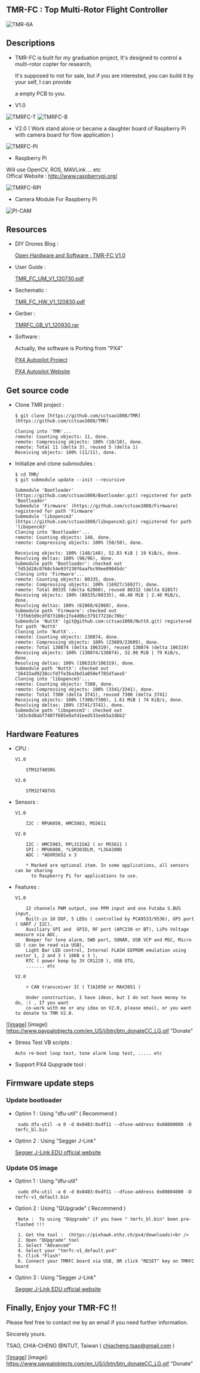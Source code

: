 TMR-FC : Top Multi-Rotor Flight Controller
------------------------------------------

![TMR-6A](http://api.ning.com/files/jY5mCCMi3CRInh4R8yXGssICRu4ks**VAul7*nLfd2Gr30zyGduX4zLlkqmehdcHnky*z0-FdQ603CA1CuJxyc2YXQpvgG3l/20121231011936.jpg "TMR-6A")

Descriptions
------------


 *  TMR-FC is built for my graduation project, It's designed to control a multi-rotor copter for research,

    It's supposed to not for sale, but if you are interested, you can build it by your self, I can provide

    a empty PCB to you.




 * V1.0

![TMRFC-T](https://lh5.googleusercontent.com/-XYsK7enXFu8/UEcryTjIElI/AAAAAAAAGc8/OJrowpTF_j8/s554/DSC_0192.jpg "TMRFC-T")
![TMRFC-B](https://lh4.googleusercontent.com/-fWInVx9VkrA/UEcrzUAXoeI/AAAAAAAAGdE/_suOKUsVzLk/s554/DSC_0193.jpg "TMRFC-B")

 * V2.0 ( Work stand alone or became a daughter board of Raspberry Pi with camera board for flow application )

![TMRFC-PI](https://lh4.googleusercontent.com/-3GsCG-IL2zc/UkECyNAzdaI/AAAAAAAAPH8/t4znxiEpDLM/w768-h537-no/2013-9-24+%25E4%25B8%258A%25E5%258D%2588+10-30-12.jpg "TMRFC-PI")

 * Raspberry Pi

 Will use OpenCV, ROS, MAVLink ... etc  
 Offical Website : http://www.raspberrypi.org/

![TMRFC-RPI](https://lh5.googleusercontent.com/-ceNzAmTz5RI/UkEFcuy2-vI/AAAAAAAAPIQ/vlQr_GfAb-8/w590-h369-no/RPi.jpg "TMRFC-RPI")

 * Camera Module For Raspberry Pi
 
![PI-CAM](https://lh6.googleusercontent.com/-Bchq-cpOLe0/Uk0P3YUKfPI/AAAAAAAAPKs/BJ7JzhdZ054/w800-h600-no/T2RqtjXt8XXXXXXXXX_%2521%2521864110349.jpg "PI-CAM")

Resources
---------

 *  DIY Drones Blog :

      [Open Hardware and Software : TMR-FC V1.0](http://diydrones.com/profiles/blogs/my-flight-controller)

 *  User Guide :
 
      [TMR_FC_UM_V1_120730.pdf](http://api.ning.com/files/zkGb0X42pMSBoZSwYeRk3xmjedgHA6iVvhMXisJQ5-8-BqasZVeVXrTL5JO-VfGbOjNi0IqJcKHvWSGABQIJN0GQ00Goep*f/TMR_FC_UM_V1_120730.pdf)

 *  Sechematic :
 
      [TMR_FC_HW_V1_120830.pdf](http://api.ning.com/files/zkGb0X42pMQCmLP*0KVTEsgqDPCMk4Xrd0yNVn0boAruaILcsPhfDeTRqyMbFgaOm*a2DNQkRTxAI7HuhO6A6q*fpwuo6FWx/TMR_FC_HW_V1_120830.pdf)

 *  Gerber :

      [TMRFC_GB_V1_120930.rar](http://api.ning.com/files/jY5mCCMi3CRexrg--zD*nZl6G2gG0jTlRXIGT2z7sKhw3k0wXjNdf-ARRO8cV8KXyBPSvLYKakQJ0EbhTvj45wzjXPB8SEdl/TMRFC_GB_V1_120930.rar)

 *  Software :

      Actually, the software is Porting from "PX4"
      
      [PX4 Autopilot Project](https://github.com/px4)
      
      [PX4 Autopilot Website](https://pixhawk.ethz.ch/px4/en/start)
         
Get source code
---------------

  *  Clone TMR project : 

         $ git clone [https://github.com/cctsao1008/TMR](https://github.com/cctsao1008/TMR)
       
         Cloning into 'TMR'...
         remote: Counting objects: 11, done.
         remote: Compressing objects: 100% (10/10), done.
         remote: Total 11 (delta 3), reused 5 (delta 1)
         Receiving objects: 100% (11/11), done.

  *  Initialize and clone submodules : 

         $ cd TMR/
         $ git submodule update --init --recursive
 
         Submodule 'Bootloader' (https://github.com/cctsao1008/Bootloader.git) registered for path 'Bootloader'
         Submodule 'Firmware' (https://github.com/cctsao1008/Firmware) registered for path 'Firmware'
         Submodule 'libopencm3' (https://github.com/cctsao1008/libopencm3.git) registered for path 'libopencm3'
         Cloning into 'Bootloader'...
         remote: Counting objects: 148, done.
         remote: Compressing objects: 100% (50/50), done.

         Receiving objects: 100% (148/148), 52.83 KiB | 19 KiB/s, done.
         Resolving deltas: 100% (96/96), done.
         Submodule path 'Bootloader': checked out 'fd53d28c0760c54e93f230f6aafbc99ee09045dc'
         Cloning into 'Firmware'...
         remote: Counting objects: 80335, done.
         remote: Compressing objects: 100% (16927/16927), done.
         remote: Total 80335 (delta 62860), reused 80332 (delta 62857)
         Receiving objects: 100% (80335/80335), 46.40 MiB | 2.40 MiB/s, done.
         Resolving deltas: 100% (62860/62860), done.
         Submodule path 'Firmware': checked out 'f3fb6509cdf873100c1fe4d0bc379177216c70bc'
         Submodule 'NuttX' (git@github.com:cctsao1008/NuttX.git) registered for path 'NuttX'
         Cloning into 'NuttX'...
         remote: Counting objects: 130874, done.
         remote: Compressing objects: 100% (23609/23609), done.
         remote: Total 130874 (delta 106319), reused 130874 (delta 106319)
         Receiving objects: 100% (130874/130874), 32.98 MiB | 79 KiB/s, done.
         Resolving deltas: 100% (106319/106319), done.
         Submodule path 'NuttX': checked out '56433ad9238ccfd7fe3ba3bd1a050ef785dfaea5'
         Cloning into 'libopencm3'...
         remote: Counting objects: 7300, done.
         remote: Compressing objects: 100% (3341/3341), done.
         remote: Total 7300 (delta 3741), reused 7300 (delta 3741)
         Receiving objects: 100% (7300/7300), 1.61 MiB | 74 KiB/s, done.
         Resolving deltas: 100% (3741/3741), done.
         Submodule path 'libopencm3': checked out '3d3c6d8abf7407f605e0afd1eed533eeb5a3dbb2'

Hardware Features
-----------------

  *  CPU : 

         V1.0
         
             STM32f405RG
             
         V2.0
         
             STM32f407VG

  *  Sensors :

         V1.0
         
             I2C : MPU6050, HMC5883, MS5611
             
         V2.0
         
             I2C : HMC5983, MPL3115A2 ( or MS5611 )
             SPI : MPU6000, *LSM303DLM, *L3G4200D
             ADC : *ADXRS652 x 3
             
             * Marked are optional item. In some applications, all sensors can be sharing
               to Raspberry Pi for applications to use.

  *  Features :

         V1.0
         
             12 channels PWM output, one PPM input and one Futaba S.BUS input,
             Built-in 10 DOF, 5 LEDs ( controlled by PCA9533/9536), GPS port ( UART / I2C),
             Auxiliary SPI and  GPIO, RF port (APC230 or BT), LiPo Voltage measure via ADC,
             Beeper for tone alarm, SWD port, SONAR, USB VCP and MSC, Micro SD ( can be read via USB),
             Light Bar LED control, Internal FLASH EEPROM emulation using sector 1, 2 and 3 ( 16KB x 3 ),
             RTC ( power keep by 3V CR1220 ), USB OTG,
             ....... etc
         
         V2.0
         
             + CAN transceiver IC ( TJA1050 or MAX3051 )
             
             Under construction, I have ideas, but I do not have money to do, :( , If you want 
             co-work with me or any idea on V2.0, please email, or you want to donate to TMR V2.0.
             
  [![image]](https://www.paypal.com/cgi-bin/webscr?cmd=_donations&business=chiacheng%2etsao%40gmail%2ecom&lc=US&item_name=TMR%20Project&no_note=0&currency_code=USD&bn=PP%2dDonationsBF%3abtn_donateCC_LG%2egif%3aNonHostedGuest)
  [image]: https://www.paypalobjects.com/en_US/i/btn/btn_donateCC_LG.gif "Donate"

  *  Stress Test VB scripts :

         Auto re-boot loop test, tone alarm loop test, ..... etc

  *  Support PX4 Qupgrade tool :


Firmware update steps
---------------------

### Update bootloader

  * Optinn 1 : Using "dfu-util"  ( Recommend )

         sudo dfu-util -a 0 -d 0x0483:0xdf11 --dfuse-address 0x08000000 -D tmrfc_bl.bin

  * Optinn 2 : Using "Segger J-Link"

      [Segger J-Link EDU official website](http://www.segger.com/j-link-edu.html)

### Update OS image

  * Optinn 1 : Using "dfu-util"

         sudo dfu-util -a 0 -d 0x0483:0xdf11 --dfuse-address 0x08004000 -D tmrfc-v1_default.bin

  * Option 2 : Using "QUpgrade"  ( Recommend )

         Note :  To using "QUpgrade" if you have " tmrfc_bl.bin" been pre-flashed !!! 

         1. Get the tool :  (https://pixhawk.ethz.ch/px4/downloads)<br />
         2. Open "QUpgrade" tool
         3. Select "Advanced"
         4. Select your "tmrfc-v1_default.px4"
         5. Click "Flash"
         6. Connect your TMRFC board via USB, OR click "RESET" key on TMRFC board

  * Optinn 3 : Using "Segger J-Link"

      [Segger J-Link EDU official website](http://www.segger.com/j-link-edu.html)


Finally, Enjoy your TMR-FC !!
-----------------------------


Please feel free to contact me by an email if you need further information.

Sincerely yours.

TSAO, CHIA-CHENG @NTUT, Taiwan ( chiacheng.tsao@gmail.com )

[![image]](https://www.paypal.com/cgi-bin/webscr?cmd=_donations&business=chiacheng%2etsao%40gmail%2ecom&lc=US&item_name=TMR%20Project&no_note=0&currency_code=USD&bn=PP%2dDonationsBF%3abtn_donateCC_LG%2egif%3aNonHostedGuest)
[image]: https://www.paypalobjects.com/en_US/i/btn/btn_donateCC_LG.gif "Donate"
